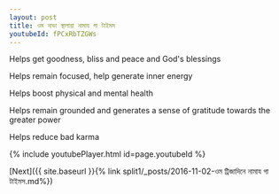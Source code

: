 ```yaml
---
layout: post
title: ওম নাভা স্থালায়া নামায গা টাইমস
youtubeId: fPCxRbTZGWs
---
```

 
 
Helps get goodness, bliss and peace and God's blessings
 
Helps remain focused, help generate inner energy 
 
Helps boost physical and mental health 
 
Helps remain grounded and generates a sense of gratitude towards the greater power 
 
Helps reduce bad karma
 
 
 
 


{% include youtubePlayer.html id=page.youtubeId %}
 
[Next]({{ site.baseurl }}{% link  split1/_posts/2016-11-02-ওম ট্রিজাদিনে নামায গা টাইমস.md%})
 
